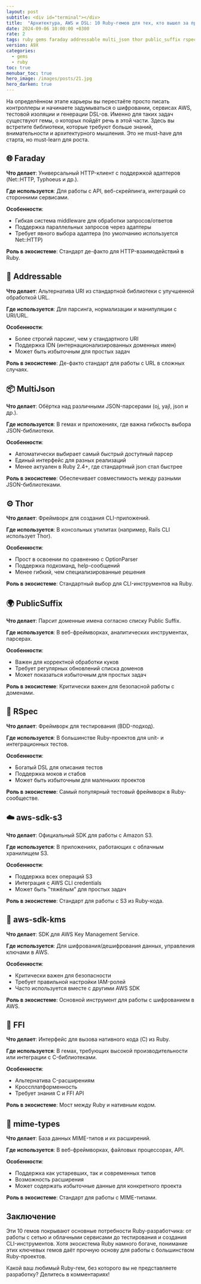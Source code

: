```yaml
---
layout: post
subtitle: <div id="terminal"></div>
title:  "Архитектура, AWS и DSL: 10 Ruby-гемов для тех, кто вышел за пределы Hello World. Часть III"
date: 2024-09-06 10:00:00 +0300
rate: 2
tags: ruby gems faraday addressable multi_json thor public_suffix rspec aws-sdk-s3 aws-sdk-kms ffi mime-types
version: A9X
categories:
  - gems
  - ruby
toc: true
menubar_toc: true
hero_image: /images/posts/21.jpg
hero_darken: true
---
```


На определённом этапе карьеры вы перестаёте просто писать контроллеры и начинаете задумываться о шифровании, сервисах AWS, тестовой изоляции и генерации DSL-ов. Именно для таких задач существуют гемы, о которых пойдёт речь в этой части. Здесь вы встретите библиотеки, которые требуют больше знаний, внимательности и архитектурного мышления. Это не must-have для старта, но must-learn для роста.

## 🌐 Faraday

**Что делает**: Универсальный HTTP-клиент с поддержкой адаптеров (Net::HTTP, Typhoeus и др.).

**Где используется**: Для работы с API, веб-скрейпинга, интеграций со сторонними сервисами.

**Особенности**:
- Гибкая система middleware для обработки запросов/ответов
- Поддержка параллельных запросов через адаптеры
- Требует явного выбора адаптера (по умолчанию используется Net::HTTP)

**Роль в экосистеме**: Стандарт де-факто для HTTP-взаимодействий в Ruby.

## 📍 Addressable

**Что делает**: Альтернатива URI из стандартной библиотеки с улучшенной обработкой URL.

**Где используется**: Для парсинга, нормализации и манипуляции с URI/URL.

**Особенности**:
- Более строгий парсинг, чем у стандартного URI
- Поддержка IDN (интернационализированных доменных имен)
- Может быть избыточным для простых задач

**Роль в экосистеме**: Де-факто стандарт для работы с URL в сложных случаях.

## 📦 MultiJson

**Что делает**: Обёртка над различными JSON-парсерами (oj, yajl, json и др.).

**Где используется**: В гемах и приложениях, где важна гибкость выбора JSON-библиотеки.

**Особенности**:
- Автоматически выбирает самый быстрый доступный парсер
- Единый интерфейс для разных реализаций
- Менее актуален в Ruby 2.4+, где стандартный json стал быстрее

**Роль в экосистеме**: Обеспечивает совместимость между разными JSON-библиотеками.

## ⚙️ Thor

**Что делает**: Фреймворк для создания CLI-приложений.

**Где используется**: В консольных утилитах (например, Rails CLI использует Thor).

**Особенности**:
- Прост в освоении по сравнению с OptionParser
- Поддержка подкоманд, help-сообщений
- Менее гибкий, чем специализированные решения

**Роль в экосистеме**: Стандартный выбор для CLI-инструментов на Ruby.

## 🌍 PublicSuffix

**Что делает**: Парсит доменные имена согласно списку Public Suffix.

**Где используется**: В веб-фреймворках, аналитических инструментах, парсерах.

**Особенности**:
- Важен для корректной обработки куков
- Требует регулярных обновлений списка доменов
- Может показаться избыточным для простых задач

**Роль в экосистеме**: Критически важен для безопасной работы с доменами.

## 🧪 RSpec

**Что делает**: Фреймворк для тестирования (BDD-подход).

**Где используется**: В большинстве Ruby-проектов для unit- и интеграционных тестов.

**Особенности**:
- Богатый DSL для описания тестов
- Поддержка моков и стабов
- Может быть избыточным для маленьких проектов

**Роль в экосистеме**: Самый популярный тестовый фреймворк в Ruby-сообществе.

## ☁️ aws-sdk-s3

**Что делает**: Официальный SDK для работы с Amazon S3.

**Где используется**: В приложениях, работающих с облачным хранилищем S3.

**Особенности**:
- Поддержка всех операций S3
- Интеграция с AWS CLI credentials
- Может быть "тяжёлым" для простых задач

**Роль в экосистеме**: Стандарт для работы с S3 из Ruby-кода.

## 🔐 aws-sdk-kms

**Что делает**: SDK для AWS Key Management Service.

**Где используется**: Для шифрования/дешифрования данных, управления ключами в AWS.

**Особенности**:
- Критически важен для безопасности
- Требует правильной настройки IAM-ролей
- Часто используется вместе с другими AWS SDK

**Роль в экосистеме**: Основной инструмент для работы с шифрованием в AWS.

## 🔗 FFI

**Что делает**: Интерфейс для вызова нативного кода (C) из Ruby.

**Где используется**: В гемах, требующих высокой производительности или интеграции с C-библиотеками.

**Особенности**:
- Альтернатива C-расширениям
- Кроссплатформенность
- Требует знания C и FFI API

**Роль в экосистеме**: Мост между Ruby и нативным кодом.

## 📎 mime-types

**Что делает**: База данных MIME-типов и их расширений.

**Где используется**: В веб-фреймворках, файловых процессорах, API.

**Особенности**:
- Поддержка как устаревших, так и современных типов
- Возможность расширения
- Может содержать избыточные данные для конкретного проекта

**Роль в экосистеме**: Стандарт для работы с MIME-типами.

## Заключение

Эти 10 гемов покрывают основные потребности Ruby-разработчика: от работы с сетью и облачными сервисами до тестирования и создания CLI-инструментов. Хотя экосистема Ruby намного богаче, понимание этих ключевых гемов даёт прочную основу для работы с большинством Ruby-проектов.

Какой ваш любимый Ruby-гем, без которого вы не представляете разработку? Делитесь в комментариях!